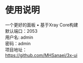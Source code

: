 # 使用说明

一个更好的面板 • 基于Xray Core构建   
默认端口：2053   
用户名: admin   
密码：admin   
项目地址：   
https://github.com/MHSanaei/3x-ui